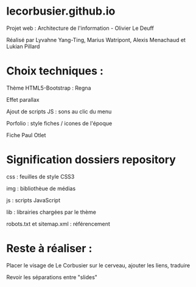 # lecorbusier.github.io
Projet web : Architecture de l'information - Olivier Le Deuff

Réalisé par Lyvahne Yang-Ting, Marius Watripont, Alexis Menachaud et Lukian Pillard


# Choix techniques :

Thème HTML5-Bootstrap : Regna

Effet parallax 

Ajout de scripts JS : sons au clic du menu

Porfolio : style fiches / icones de l'époque

Fiche Paul Otlet



# Signification dossiers repository 

css : feuilles de style CSS3

img : bibliothèue de médias

js : scripts JavaScript

lib : librairies chargées par le thème

robots.txt et sitemap.xml : référencement


# Reste à réaliser : 

Placer le visage de Le Corbusier sur le cerveau, ajouter les liens, traduire

Revoir les séparations entre "slides"

